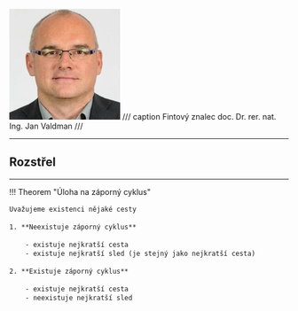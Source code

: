 ![valdman](../assets/00/valdman.png)
/// caption
Fintový znalec doc. Dr. rer. nat. Ing. Jan Valdman
///

---

## Rozstřel

---

!!! Theorem "Úloha na záporný cyklus"

    Uvažujeme existenci nějaké cesty
    
    1. **Neexistuje záporný cyklus**
    
        - existuje nejkratší cesta
        - existuje nejkratší sled (je stejný jako nejkratší cesta)
    
    2. **Existuje záporný cyklus**
    
        - existuje nejkratší cesta
        - neexistuje nejkratší sled
